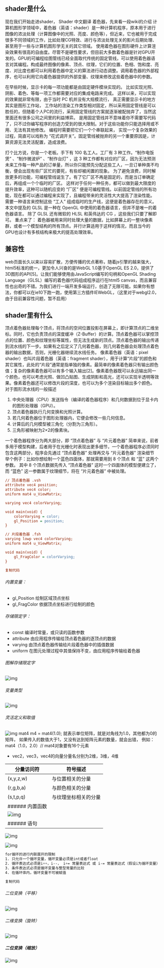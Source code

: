 ## shader是什么

现在我们开始走进shader， Shader 中文翻译 着色器，先来看一段wiki的介绍 计算机图形学领域中，着色器（英语：shader）是一种计算机程序，原本用于进行图像的浓淡处理（计算图像中的光照、亮度、颜色等），但近来，它也被用于完成很多不同领域的工作，比如处理CG特效、进行与浓淡处理无关的影片后期处理、甚至用于一些与计算机图形学无关的其它领域。 使用着色器在图形硬件上计算渲染效果有很高的自由度。尽管不是硬性要求，但目前大多数着色器是针对GPU开发的。GPU的可编程绘图管线已经全面取代传统的固定管线，可以使用着色器语言对其编程。构成最终图像的像素、顶点、纹理，它们的位置、色相、饱和度、亮度、对比度也都可以利用着色器中定义的算法进行动态调整。调用着色器的外部程序，也可以利用它向着色器提供的外部变量、纹理来修改这些着色器中的参数。

在早些时候，显示卡的每一项功能都是由固定硬件模块实现的。 比如实现光照、阴影、着色、等每一项工作都需要对应的集成电路来完成。 这样以来，可以实现的效果就非常有限，由于当时 PC 机并没有大规模流行， 真正需要显示卡的地方其实是图形工作站， 工作站的渲染工作类型相对固定，所以采用固定管线是可以胜任的，但随着个人PC的流行，采用固定管线的方案就逐渐被配抛弃了，当然这里面还有很多公司之间里的利益博弈。 是用固定管线并不意味着你不需要写代码了，只不过你编写程序的创造力受到的很大限制。对于这些功能你只能选择用或不用、无法有其他修改。 编程时需要把它们一个个串联起来， 实现一个复杂效果的过程，简直可以戏称为 “花式调开关”。固定管线被抛弃的另一个重要原因是，计算资源无法灵活配置，造成浪费。

打个比方说，你是一个老板。手下有 100 名工人。工厂有 3 种工作。“制作电饭煲” 、“制作微波炉” 、“制作台灯” ，这 3 种工作都有对应的厂区，因为无法预测未来工作每一种产品的订单量，所以你只能预先分配这些工人，一旦订单种类不均衡，便会出现有些厂区忙的要死，有些却被闲置的现象。 为了避免浪费，同时解放更多的功能，可编程管线诞生了。有了它厂区不再是固定的，而是当订单确定后，再组成一个个临时的厂区。 这样对于任何一种任务，都可以做到最大限度的提升效率，这种可以随机应变的 “厂区” 便是可编程管线。以前固定管线的所有功能，现在都可以通过编程来实现了，且编程带来的灵活性大大提高了渲染性能。 需要一种语言来控制这些 “工人” 组成临时的生产线，这便是着色器存在的意义。本文中提及的 GLSL 是一种在 OpenGL 中使用的着色器语言，但并不是唯一的着色器语言。 除了 GLSL 还有微软的 HLSL 和英伟达的 CG ，这些我们只要了解即可。 重点来了： 着色器被用来同时处理大量的数据，比如屏幕上的一整块像素群，或者一个模型结构的所有顶点。并行计算适用于这样的情况，而且当今的GPU也设计有多核结构来极大的提高处理效率。

## 兼容性

web页面长久以来以容易扩散，方便传播的优点著称，随着js引擎的越来强大，html5标准的统一，更加令人兴奋的是WebGL 1.0基于OpenGL ES 2.0，提供了3D图形的API[5]。让我们能够使用由JavaScript编写的句柄和OpenGL Shading Language（GLSL）编写的着色器代码组成程序运行在html5 canvas，而且兼容性也出奇的不错。为我们进行一端开发多端运行，创造了无限可能。如果你有想法，你都可以在ie10下跑一跑，使用第三方插件IEWebGL，（这里对于webgl2.0， 由于目前兼容性问题，暂不启用）

## shader里有什么

顶点着色器处理每个顶点，将顶点的空间位置投影在屏幕上，即计算顶点的二维坐标。同时，它也负责顶点的深度缓冲（Z-Buffer）的计算。顶点着色器可以掌控顶点的位置、颜色和纹理坐标等属性，但无法生成新的顶点。顶点着色器的输出传递到流水线的下一步。如果有之后定义了几何着色器，则几何着色器会处理顶点着色器的输出数据，否则，光栅化器继续流水线任务。 像素着色器（英语：pixel shader）也叫片段着色器（英语：fragment shader），用于计算“片段”的颜色和其它属性，此处的“片段”通常是指单独的像素。最简单的像素着色器只有输出颜色值；复杂的像素着色器可以有多个输入输出[2]。像素着色器既可以永远输出同一个颜色，也可以考虑光照、做凹凸贴图、生成阴影和高光，还可以实现半透明等效果。像素着色器还可以修改片段的深度，也可以为多个渲染目标输出多个颜色。 对于图形流水线的一般描述

1. 中央处理器（CPU）发送指令（编译的着色器程序）和几何数据到位于显卡内的图形处理器（GPU）。
2. 顶点着色器执行几何变换和光照计算。
3. 若几何着色器位于图形处理器内，它便会修改一些几何信息。
4. 计算后的几何模型被三角化（分割为三角形）。
5. 三角形被映射为2×2的像素块。

一个着色器程序分为两大部分，即 “顶点着色器” 与 “片元着色器” 简单来说，前者多用于模型构建，后者用于在光栅化时表现出更多细节，一个着色器程序必须同时包含这两部分，程序会先通过 “顶点着色器” 处理再交与 “片元着色器” 渲染细节 举个例子：比如你想绘制一个蓝色四面体，那就需要用到 8 个顶点 和 “蓝” 这两个参数。 其中 8 个顶点数据先传入 “顶点着色器” 这时一个四面体的模型便建立了，而 “蓝色” 这一参数属于纹理细节，将在 “片元着色器” 中被处理。

```ini
// 顶点着色器 .vsh
attribute vec4 position;
attribute vec4 color;
uniform mat4 u_ViewMatrix;

varying vec4 colorVarying;

void main(void) {
    colorVarying = color;
    gl_Position = position;
}

// 片段着色器 .fsh
varying lowp vec4 colorVarying;
uniform mat4 u_ViewMatrix;

void main(void) {
    gl_FragColor = colorVarying;
}

复制代码
```

###### 内置变量：

- gl_Position 绘制区域顶点坐标
- gl_FragColor 依据顶点坐标进行绘制的颜色

###### 存储限定字：

- const 编译时常量，或只读的函数参数
- attribute 由应用程序传输给顶点着色器的逐顶点的数据
- varying 由顶点着色器传输给片段着色器中的插值数据
- uniform 在图元处理过程中其值保持不变，由应用程序传输给着色器

###### 图解存储限定字

![img](https:////p3-juejin.byteimg.com/tos-cn-i-k3u1fbpfcp/c41754bd6b794704849df1c42a574516~tplv-k3u1fbpfcp-zoom-in-crop-mark:3024:0:0:0.awebp)

###### 变量类型

![img](https:////p3-juejin.byteimg.com/tos-cn-i-k3u1fbpfcp/ca3c640651ff4fc39234c34a779d55a1~tplv-k3u1fbpfcp-zoom-in-crop-mark:3024:0:0:0.awebp)

###### 灵活定义和取值

![img](https:////p3-juejin.byteimg.com/tos-cn-i-k3u1fbpfcp/d23bae75ba224cffa4d74589c8962abd~tplv-k3u1fbpfcp-zoom-in-crop-mark:3024:0:0:0.awebp) mat4 m4 = mat4(1.0); 就表示单位矩阵，就是对角线为1.0，其他都为0的矩阵， 如果传入的数值大于1，又没有达到矩阵元素的数量，就会出错， 例如： mat4（1.0，2.0）// mat4对象要有16个元素

- vec2，vec3，vec4的向量分量名分别为2维，3维，4维

| 分量访问符                                                   | 符号描述             |
| ------------------------------------------------------------ | -------------------- |
| (x,y,z,w)                                                    | 与位置相关的分量     |
| (r,g,b,a)                                                    | 与颜色相关的分量     |
| (s,t,p,q)                                                    | 与纹理坐标相关的分量 |
| ###### 内置函数                                              |                      |
| ![img](https:////p3-juejin.byteimg.com/tos-cn-i-k3u1fbpfcp/db1502fcadc14739b202457943d5c421~tplv-k3u1fbpfcp-zoom-in-crop-mark:3024:0:0:0.awebp) |                      |
| ###### 语句                                                  |                      |

![img](https:////p3-juejin.byteimg.com/tos-cn-i-k3u1fbpfcp/b725cd42b6f547408154e93dbedc585c~tplv-k3u1fbpfcp-zoom-in-crop-mark:3024:0:0:0.awebp)

![img](https:////p3-juejin.byteimg.com/tos-cn-i-k3u1fbpfcp/7c94d83d094e47f2b713170d04b5c93d~tplv-k3u1fbpfcp-zoom-in-crop-mark:3024:0:0:0.awebp)

```css
for循环的进行内联展开的限制
1. 只允许一个循环变量，循环变量必须是int或者float
2. 循环表达式必须是i++，i--， i+= 常量表达式 或 i-= 常量表达式（假设i为循环变量）
3. 条件表达式必须是循环变量与整型常量的比较
4. 在循环体内，循环变量不可被赋值

复制代码
```

###### 二位变换（平移）

![img](https:////p3-juejin.byteimg.com/tos-cn-i-k3u1fbpfcp/c8584479d5f5459383ff24df8556c74f~tplv-k3u1fbpfcp-zoom-in-crop-mark:3024:0:0:0.awebp)

###### 二维变换（旋转）

![img](https:////p3-juejin.byteimg.com/tos-cn-i-k3u1fbpfcp/dbbbe05eb21e4e8ba40c49b7804feb82~tplv-k3u1fbpfcp-zoom-in-crop-mark:3024:0:0:0.awebp)

##### 二位变换（缩放）

![img](https:////p3-juejin.byteimg.com/tos-cn-i-k3u1fbpfcp/ad3da709de2646b885deb57273ccb551~tplv-k3u1fbpfcp-zoom-in-crop-mark:3024:0:0:0.awebp)
